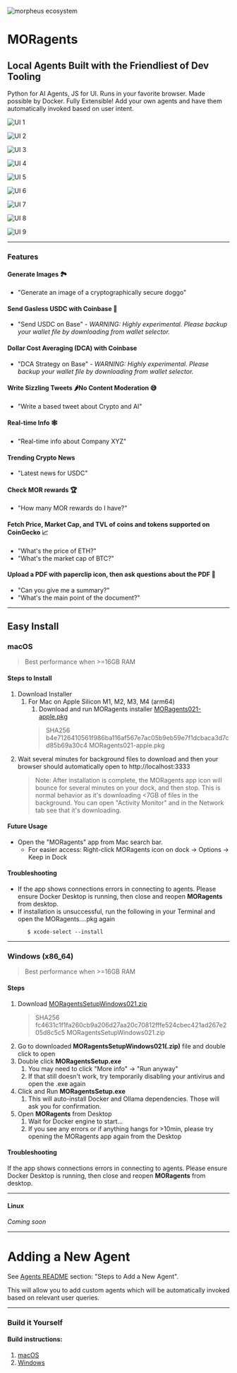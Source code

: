 ![morpheus ecosystem](images/morpheus-ecosystem@3x_green.png)
# MORagents

## Local Agents Built with the Friendliest of Dev Tooling
Python for AI Agents, JS for UI. Runs in your favorite browser. Made possible by Docker.
Fully Extensible! Add your own agents and have them automatically invoked based on user intent.

![UI 1](images/MORagents-UI.png)

![UI 2](images/gasless-usdc-base-agent.png)

![UI 3](images/dca-strategy-agent.png)

![UI 4](images/image-generator.png)

![UI 5](images/tweet_sizzler.png)

![UI 6](images/real-time-info.png)

![UI 7](images/mor_rewards.png)

![UI 8](images/price-fetcher-realtime-news.png)

![UI 9](images/moragents_chatpdf.png)

---

### Features

#### Generate Images 🏞️
   - "Generate an image of a cryptographically secure doggo"
#### Send Gasless USDC with Coinbase 🚚
   - "Send USDC on Base"
   _- WARNING: Highly experimental. Please backup your wallet file by downloading from wallet selector._
#### Dollar Cost Averaging (DCA) with Coinbase
   - "DCA Strategy on Base"
   _- WARNING: Highly experimental. Please backup your wallet file by downloading from wallet selector._
#### Write Sizzling Tweets 🌶No Content Moderation 😅
  - "Write a based tweet about Crypto and AI"
#### Real-time Info 🕸️
  - "Real-time info about Company XYZ"
#### Trending Crypto News
  - "Latest news for USDC"
#### Check MOR rewards 🏆
  - "How many MOR rewards do I have?"
#### Fetch Price, Market Cap, and TVL of coins and tokens supported on CoinGecko 📈
  - "What's the price of ETH?"
  - "What's the market cap of BTC?"
#### Upload a PDF with paperclip icon, then ask questions about the PDF 📄
  - "Can you give me a summary?"
  - "What's the main point of the document?"

---

## Easy Install
### macOS
>Best performance when >=16GB RAM

#### Steps to Install
1. Download Installer
   1. For Mac on Apple Silicon M1, M2, M3, M4 (arm64)
      1. Download and run MORagents installer [MORagents021-apple.pkg](https://drive.proton.me/urls/AG19JG17JC#EYS7RDpLVVWK)
      > SHA256 b4e7126410561f986ba116af567e7ac05b9eb59e7f1dcbaca3d7cd85b69a30c4 MORagents021-apple.pkg
2. Wait several minutes for background files to download and then your browser should automatically open to http://localhost:3333
    > Note: After installation is complete, the MORagents app icon will bounce for several minutes on your dock, and then stop. This is normal behavior as it's downloading <7GB of files in the background. You can open "Activity Monitor" and in the Network tab see that it's downloading.

#### Future Usage
- Open the "MORagents" app from Mac search bar.
  - For easier access: Right-click MORagents icon on dock -> Options -> Keep in Dock

#### Troubleshooting
- If the app shows connections errors in connecting to agents. Please ensure Docker Desktop is running, then close and reopen **MORagents** from desktop.
- If installation is unsuccessful, run the following in your Terminal and open the MORagents....pkg again
   ```shell
      $ xcode-select --install
   ```
---

### Windows (x86_64)
>Best performance when >=16GB RAM

#### Steps
1. Download [MORagentsSetupWindows021.zip](https://drive.proton.me/urls/GXAJKN82JG#U4ZDz5eqgQ7Y)
    > SHA256 fc4631c1f1fa260cb9a206d27aa20c70812fffe524cbec421ad267e205d8c5c5 MORagentsSetupWindows021.zip
2. Go to downloaded **MORagentsSetupWindows021(.zip)** file and double click to open
3. Double click **MORagentsSetup.exe**
   1. You may need to click "More info" -> "Run anyway"
   2. If that still doesn't work, try temporarily disabling your antivirus and open the .exe again
4. Click and Run **MORagentsSetup.exe**
   1. This will auto-install Docker and Ollama dependencies. Those will ask you for confirmation.
5. Open **MORagents** from Desktop
   1. Wait for Docker engine to start...
   2. If you see any errors or if anything hangs for >10min, please try opening the MORagents app again from the Desktop

#### Troubleshooting
If the app shows connections errors in connecting to agents. Please ensure Docker Desktop is running, then close and reopen **MORagents** from desktop.

---

#### Linux
*Coming soon*

---
# Adding a New Agent

See [Agents README](submodules/moragents_dockers/README.md) section: "Steps to Add a New Agent".

This will allow you to add custom agents which will be automatically invoked based on relevant user queries.

---

### Build it Yourself

#### Build instructions:
1. [macOS](build_assets/macOS/README_MACOS_DEV_BUILD.md)
2. [Windows](build_assets/windows/README_WINDOWS_DEV_BUILD.md)
